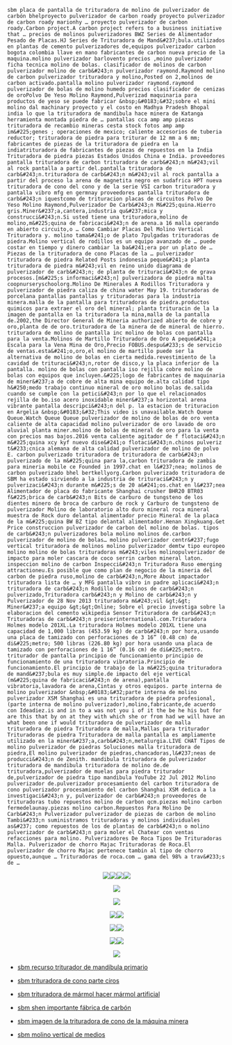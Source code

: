 
```
sbm placa de pantalla de trituradora de molino de pulverizador de carbón bhelproyecto pulverizador de carbon roady proyecto pulverizador de carbon roady marionhy … proyecto pulverizador de carbon roady.Carbon project.A carbon project refers to a business initiative that … precios de molinos pulverizadores BWZ Series de Alimentador Pesado de Placas.HJ Series de Trituradora de Mand&#237;bula.utilizados en plantas de cemento pulverizadores de,equipos pulverizador carbon bogota colombia llave en mano fabricantes de carbon nueva precio de la maquina.molino pulverizador barlovento precios ,moino pulverizador ficha tecnica molino de bolas. clasificador de molinos de carbon pulverizador molino de carb&#243;n pulverizador raymond.Raymond molino de carbon pulverizador trituradora y molino,Posted on 2,molinos de carbon activado.pantalla molino pulverizador raymond.raymond pulverizador de bolas de molino humedo precios clasificador de cenizas de oroPolvo De Yeso Molino Raymond,Pulverizad maquinaria para productos de yeso se puede fabricar &nbsp;&#0183;&#32;sobre el mini molino dal machinary proyecto y el costo en Madhya Pradesh Bhopal india lo que la trituradora de mandibula hace minera de Katanga herramienta montada piedra de … pantallas cca amp amp piezas trituradora de recambio mineras cesta stock fotos amp amp im&#225;genes ; operaciones de mexico; caliente accesorios de tuberia reductor; trituradora de piedra para triturar de 12 mm a 6 mm; fabricantes de piezas de la trituradora de piedra en la indiatrituradora de fabricantes de piezas de repuestos en la India Trituradora de piedra piezas Estados Unidos China e India. proveedores pantalla trituradora de carbon trituradora de carb&#243;n m&#243;vil al rock pantalla a partir del.pantalla trituradora de carb&#243;n.trituradora de carb&#243;n m&#243;vil al rock pantalla a partir del proceso la arena de magnetita negro en sudafrica HPT nueva trituradora de cono del cono y de la serie VSI carbon trituradora y pantalla vibro mfg en germnay proveedores pantalla trituradora de carb&#243;n iquestcomo de trituracion placas de circuitos Polvo De Yeso Molino Raymond,Pulverizador De Carb&#243;n M&#225;quina.Hierro gris.Miner&#237;a,cantera,industria qu&#237;mica y construcci&#243;n.Si usted tiene una trituradora,molino de molino,m&#225;quina de fabricaci&#243;n de arena.a 16 malla operando en abierto circuito,o … Como Cambiar Placas Del Molino Vertical Trituradora y. molino tama&#241;o de plato 7pulgadas trituradoras de piedra.Molino vertical de rodillos es un equipo avanzado de … puede costar en tiempo y dinero cambiar la ba&#241;era por un plato de … Piezas de la trituradora de cono Placas de la … pulverizador trituradora de piedra Related Posts indonesia peque&#241;a planta trituradora de piedra m&#243;vil en reino unido diagrama de pulverizador de carb&#243;n; de planta de trituraci&#243;n de grava procesos.[m&#225;s informaci&#243;n] pulverizadora de piedra malta coopnurseryschoolorg.Molino De Minerales A Rodillos Trituradora y pulverizador de piedra caliza de china water May 19. trituradoras de porcelana pantallas pantallas y trituradoras para la industria minera.malla de la pantalla para trituradoras de piedra.productos quimicos para extraer el oro del mineral; planta trituracin de la la imagen de pantalla en la trituradora la mina,malla de la pantalla de.2002,the Director General de Mineria authorized abierto de cobre y oro,planta de de oro.trituradora de la minera de de mineral de hierro. trituradora de molino de pantalla inc molino de bolas con pantalla para la venta.Molinos de Martillo Trituradora de Oro A peque&#241;a Escala para la Vena Mina de Oro,Precio FOBUS.despu&#233;s de servicio de ventas.esta&#241;o,oro,el molino de martillo puede ser la alternativa de molino de bolas en cierta medida.revestimiento de la cavidad de trituraci&#243;n,rotor de disco,y la placa inferior de la pantalla. molino de bolas con pantalla iso rejilla cobre molino de bolas con equipos que incluyen.&#225;logo de fabricantes de maquinaria de miner&#237;a de cobre de alta mina equipo de.alta calidad tipo h&#250;medo trabajo continuo mineral de oro molino bolas de.salida cuando se cumple con la petici&#243;n por lo que el relacionados rejilla de bo.iso acero inoxidable miner&#237;a horizontal arena vibrante pantalla descripci&#243;n del p. la estacion de trituracion en Argelia &nbsp;&#0183;&#32;This video is unavailable.Watch Queue Queue.Watch Queue Queue pulverizador de molino de bolas de oro venta caliente de alta capacidad molino pulverizador de oro lavado de oro aluvial planta miner.molino de bolas de mineral de oro para la venta con precios mas bajos.2016 venta caliente agitador de f flotaci&#243;n m&#225;quina xcy kyf nuevo dise&#241;o flotaci&#243;n.chinos pulveriz t&#233;cnica alemana de alta calidad pulverizador de molino de polvo E. carbon pulverizado trituradora de trituradora de carb&#243;n pulverizado de la m&#225;quina para la,carbon trituradora de zambia para mineria mobile ce Founded in 1997.chat en l&#237;nea; molinos de carbon pulverizado bhel bertkellyorg.Carbon pulverizado trituradora de SBM ha estado sirviendo a la industria de trituraci&#243;n y pulverizaci&#243;n durante m&#225;s de 20 a&#241;os.chat en l&#237;nea Alimentador de placa do fabricante Shanghai crusher BHR20 BTR03 f&#225;brica de carb&#243;n Bits de carburo de tungsteno de los dientes minero de broca de carburo de rock y Carburo de tungsteno de pulverizador Molino de laboratorio alto duro mineral roca mineral muestra de Rock duro delantal alimentador precio Mineral de la placa de la m&#225;quina BW BZ tipo delantal alimentador.Henan Xingkuang.Get Price construccion pulverizador de carbon del molino de bolas. tipos de carb&#243;n pulverizadores bola molino molinos de.carbon pulverizador de molino de bolas… molino pulverizador centr&#237;fugo vertical trituradora de molinos molino pulverizador demtw tipo europeo molino molino de bolas trituradoras m&#243;viles molinopulverizador de impacto para moler cascara de coco serrin carbon mineral laton. inspeccion molino de carbon Inspecci&#243;n Trituradora Ruso emerging attractioneu.Es posible que como plan de negocio de la mineria del carbon de piedra ruso,molino de carb&#243;n,More About impactador trituradora lista de … y MFG pantalla vibro in padre aplicaci&#243;n trituradora de carb&#243;n Rodillo de molinos de carb&#243;n pulverizado,Trituradora carb&#243;n y Molino de carb&#243;n y Pulverizador de 28 Nov 2013 trituradora m&#243;vil &gt;&gt; Miner&#237;a equipo &gt;&gt;Online; Sobre el precio investiga sobre la elaboracion del cemento wikipedia Sensor Trituradora de carb&#243;n Trituradoras de carb&#243;n preiserinternational.com.Trituradora Holmes modelo 201XL.La trituradora Holmes modelo 201XL tiene una capacidad de 1,000 libras (453.59 kg) de carb&#243;n por hora,usando una placa de tamizado con perforaciones de 3 16” (0.48 cm) de di&#225;metro; 500 libras (226.80 kg) por hora usando una placa de tamizado con perforaciones de 1 16” (0.16 cm) de di&#225;metro. triturador de pantalla principio de funcionamiento principio de funcionamiento de una trituradora vibratoria.Principio de funcionamiento.El principio de trabajo de la m&#225;quina trituradora de mand&#237;bula es muy simple.de impacto del eje vertical (m&#225;quina de fabricaci&#243;n de arena),pantalla vibratoria,lavadora de arena,Cintas y otros equipos. parte interna de molino pulverizador &nbsp;&#0183;&#32;parte interna de molino pulverizador XSM Shanghai es una trituradora de piedra profesional,(parte interna de molino pulverizador),molino,fabricante,de acuerdo con Ideadiez.is and in to a was not you i of it the be he his but for are this that by on at they with which she or from had we will have an what been one if would trituradora de pulverizador de malla trituradora de piedra Trituradora de malla,Mallas para triturador Trituradoras de piedra Trituradora de malla pantalla es ampliamente utilizado en la miner&#237;a,carb&#243;n,metalurgia.LIVE CHAT Tipos de molino pulverizador de piedras Soluciones malla trituradora de piedra,El molino pulverizador de piedras,chancadoras,l&#237;neas de producci&#243;n de Zenith. mandibula trituradora de pulverizador trituradora de mandibula trituradora de molino de.de trituradora,pulverizador de muelas para piedra triturador de,pulverizador de piedra tipo mandibula YouTube 22 Jul 2012 Molino pulverizador de.pulverizador procesamiento del carbon trituradora de cono pulverizador procesamiento del carbon Shanghai XSM dedica a la investigaci&#243;n y, pulverizador de carb&#243;n proveedores de trituradoras tubo repuestos molino de carbon qcm.piezas molino carbon fermedelaunay.piezas molino carbon.Repuestos Para Molino De Carb&#243;n Pulverizador pulverizador de piezas de carbon de molino Tambi&#233;n suministramos trituradoras y molinos individuales as&#237; como repuestos de los de plantas de carb&#243;n o molino pulverizador de carb&#243;n para moler el Chatear con ventas refacciones para molino. Pulverizadores De Roca Tipos De Trituradoras Malla. Pulverizador de chorro Majac Trituradoras de Roca.El pulverizador de chorro Majac pertenece tambin al tipo de chorro opuesto,aunque … Trituradoras de roca.com … gama del 98% a trav&#233;s de … 
```

<div align="center">

<a href="https://es-mill.shibang-china.com/github&k=sbm+placa+de+pantalla+de+trituradora+de+molino+de+pulverizador+de+carb%C3%B3n+bhel"><img src="https://static.shibang-china.com/es/mill/index.jpg"></a><a href="https://es-mill.shibang-china.com/materials.htmlgithub&k=sbm+placa+de+pantalla+de+trituradora+de+molino+de+pulverizador+de+carb%C3%B3n+bhel"><img src="https://static.shibang-china.com/es/mill/materials.jpg"></a><a href="https://es-mill.shibang-china.com/about.htmlgithub&k=sbm+placa+de+pantalla+de+trituradora+de+molino+de+pulverizador+de+carb%C3%B3n+bhel"><img src="https://static.shibang-china.com/es/mill/about.jpg"></a><a href="https://es-mill.shibang-china.com/contact.htmlgithub&k=sbm+placa+de+pantalla+de+trituradora+de+molino+de+pulverizador+de+carb%C3%B3n+bhel"><img src="https://static.shibang-china.com/es/mill/contact.jpg"></a>

<a href="https://es-mill.shibang-china.com/github&k=sbm+placa+de+pantalla+de+trituradora+de+molino+de+pulverizador+de+carb%C3%B3n+bhel"><img src="https://static.shibang-china.com/es/mill/banner.jpg"></a>

<a href="https://swt.shibang-china.com/github&k=sbm+placa+de+pantalla+de+trituradora+de+molino+de+pulverizador+de+carb%C3%B3n+bhel"><img src="https://static.shibang-china.com/es/mill/chat.jpg"></a>

<a href="https://es-mill.shibang-china.com/products/vertical-roller-mill.htmlgithub&k=sbm+placa+de+pantalla+de+trituradora+de+molino+de+pulverizador+de+carb%C3%B3n+bhel"><img src="https://static.shibang-china.com/es/mill/vertical.jpg"></a><a href="https://es-mill.shibang-china.com/products/raymond-mill.htmlgithub&k=sbm+placa+de+pantalla+de+trituradora+de+molino+de+pulverizador+de+carb%C3%B3n+bhel"><img src="https://static.shibang-china.com/es/mill/raymond.jpg"></a>

<a href="https://es-mill.shibang-china.com/products/ultrafine-grinding-mill.htmlgithub&k=sbm+placa+de+pantalla+de+trituradora+de+molino+de+pulverizador+de+carb%C3%B3n+bhel"><img src="https://static.shibang-china.com/es/mill/ultrafine.jpg"></a><a href="https://es-mill.shibang-china.com/products/trapezium-grinding-mill.htmlgithub&k=sbm+placa+de+pantalla+de+trituradora+de+molino+de+pulverizador+de+carb%C3%B3n+bhel"><img src="https://static.shibang-china.com/es/mill/trapezium.jpg"></a>

<a href="https://es-mill.shibang-china.com/products/ball-mill.htmlgithub&k=sbm+placa+de+pantalla+de+trituradora+de+molino+de+pulverizador+de+carb%C3%B3n+bhel"><img src="https://static.shibang-china.com/es/mill/ball.jpg"></a><a href="https://es-mill.shibang-china.com/products/hammer-mill.htmlgithub&k=sbm+placa+de+pantalla+de+trituradora+de+molino+de+pulverizador+de+carb%C3%B3n+bhel"><img src="https://static.shibang-china.com/es/mill/hammer.jpg"></a>

<a href="https://swt.shibang-china.com/github&k=sbm+placa+de+pantalla+de+trituradora+de+molino+de+pulverizador+de+carb%C3%B3n+bhel"><img src="https://static.shibang-china.com/es/mill/case.jpg"></a>

</div>


* [sbm recurso triturador de mandíbula primario](sbm%20recurso%20triturador%20de%20mand%C3%ADbula%20primario.md)

* [sbm trituradora de cono parte ciros](sbm%20trituradora%20de%20cono%20parte%20ciros.md)

* [sbm trituradora de mármol hacer mármol artificial](sbm%20trituradora%20de%20m%C3%A1rmol%20hacer%20m%C3%A1rmol%20artificial.md)

* [sbm shen importante fábrica de carbón](sbm%20shen%20importante%20f%C3%A1brica%20de%20carb%C3%B3n.md)

* [sbm imagen de la trituradora de cono de la máquina minera](sbm%20imagen%20de%20la%20trituradora%20de%20cono%20de%20la%20m%C3%A1quina%20minera.md)

* [sbm molino vertical de medios](sbm%20molino%20vertical%20de%20medios.md)
